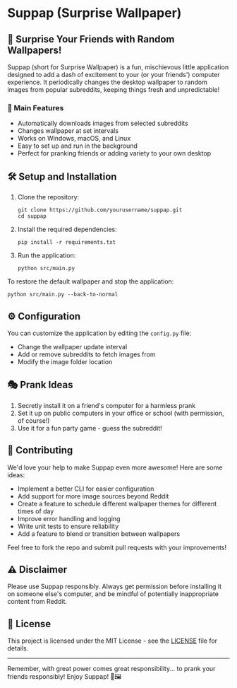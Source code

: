 # Suppap (Surprise Wallpaper)

## 🎉 Surprise Your Friends with Random Wallpapers!

Suppap (short for Surprise Wallpaper) is a fun, mischievous little application designed to add a dash of excitement to your (or your friends') computer experience. It periodically changes the desktop wallpaper to random images from popular subreddits, keeping things fresh and unpredictable!

### 🚀 Main Features

- Automatically downloads images from selected subreddits
- Changes wallpaper at set intervals
- Works on Windows, macOS, and Linux
- Easy to set up and run in the background
- Perfect for pranking friends or adding variety to your own desktop

## 🛠 Setup and Installation

1. Clone the repository:
   ```
   git clone https://github.com/yourusername/suppap.git
   cd suppap
   ```

2. Install the required dependencies:
   ```
   pip install -r requirements.txt
   ```

3. Run the application:
   ```
   python src/main.py
   ```

To restore the default wallpaper and stop the application:
```
python src/main.py --back-to-normal
```


## ⚙ Configuration

You can customize the application by editing the `config.py` file:

- Change the wallpaper update interval
- Add or remove subreddits to fetch images from
- Modify the image folder location

## 🎭 Prank Ideas

1. Secretly install it on a friend's computer for a harmless prank
2. Set it up on public computers in your office or school (with permission, of course!)
3. Use it for a fun party game - guess the subreddit!

## 🤝 Contributing

We'd love your help to make Suppap even more awesome! Here are some ideas:

- Implement a better CLI for easier configuration
- Add support for more image sources beyond Reddit
- Create a feature to schedule different wallpaper themes for different times of day
- Improve error handling and logging
- Write unit tests to ensure reliability
- Add a feature to blend or transition between wallpapers

Feel free to fork the repo and submit pull requests with your improvements!

## ⚠️ Disclaimer

Please use Suppap responsibly. Always get permission before installing it on someone else's computer, and be mindful of potentially inappropriate content from Reddit.

## 📜 License

This project is licensed under the MIT License - see the [LICENSE](LICENSE) file for details.

---

Remember, with great power comes great responsibility... to prank your friends responsibly! Enjoy Suppap! 🎊🖼️